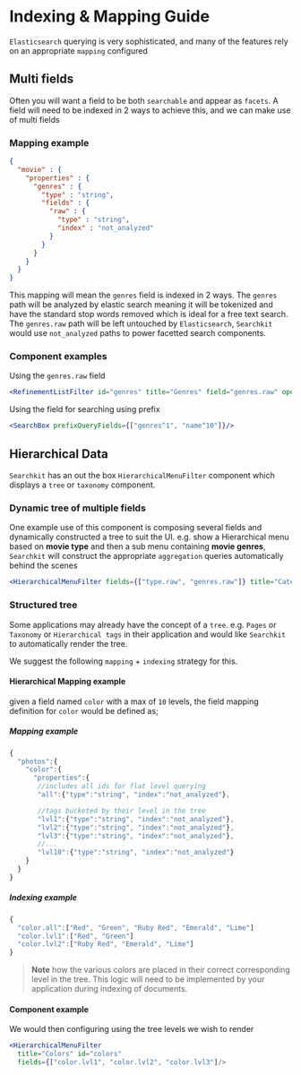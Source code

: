 # Indexing & Mapping Guide

`Elasticsearch` querying is very sophisticated, and many of the features rely on an appropriate `mapping` configured

## Multi fields
Often you will want a field to be both `searchable` and appear as `facets`. A field will need to be indexed in 2 ways to achieve this, and we can make use of multi fields

### Mapping example
```json
{
  "movie" : {
    "properties" : {
      "genres" : {
        "type" : "string",
        "fields" : {          
          "raw" : {
            "type" : "string",
            "index" : "not_analyzed"
          }
        }
      }
    }
  }
}
```

This mapping will mean the `genres` field is indexed in 2 ways. The `genres` path will be analyzed by elastic search meaning it will be tokenized and have the standard stop words removed which is ideal for a free text search.
The `genres.raw` path will be left untouched by `Elasticsearch`, `Searchkit` would use `not_analyzed` paths to power facetted search components.

### Component examples
Using the `genres.raw` field
```jsx
<RefinementListFilter id="genres" title="Genres" field="genres.raw" operator="AND"/>
```
Using the field for searching using prefix
```jsx
<SearchBox prefixQueryFields={["genres^1", "name^10"]}/>
```

## Hierarchical Data
`Searchkit` has an out the box `HierarchicalMenuFilter` component which displays a `tree` or `taxonomy` component.

### Dynamic tree of multiple fields
One example use of this component is composing several fields and dynamically constructed a tree to suit the UI.
e.g. show a Hierarchical menu based on **movie type** and then a sub menu containing **movie genres**, `Searchkit` will construct the appropriate `aggregation` queries automatically behind the scenes
```jsx
<HierarchicalMenuFilter fields={["type.raw", "genres.raw"]} title="Categories" id="categories"/>
```

### Structured tree
Some applications may already have the concept of a `tree`. e.g. `Pages` or `Taxonomy` or `Hierarchical tags` in their application and would like `Searchkit` to automatically render the tree.

We suggest the following `mapping` + `indexing` strategy for this.

#### Hierarchical Mapping example
given a field named `color` with a max of `10` levels, the field mapping definition for `color` would be defined as;

##### Mapping example
```js
{
  "photos":{
    "color":{
      "properties":{
       //includes all ids for flat level querying
       "all":{"type":"string", "index":"not_analyzed"},

       //tags bucketed by their level in the tree
       "lvl1":{"type":"string", "index":"not_analyzed"},
       "lvl2":{"type":"string", "index":"not_analyzed"},
       "lvl3":{"type":"string", "index":"not_analyzed"},
       //...
       "lvl10":{"type":"string", "index":"not_analyzed"}
    }
  }
}
```

##### Indexing example
```js
{
  "color.all":["Red", "Green", "Ruby Red", "Emerald", "Lime"]
  "color.lvl1":["Red", "Green"]
  "color.lvl2":["Ruby Red", "Emerald", "Lime"]
}
```
> **Note** how the various colors are placed in their correct corresponding level in the tree.
This logic will need to be implemented by your application during indexing of documents.

#### Component example
We would then configuring using the tree levels we wish to render
```jsx
<HierarchicalMenuFilter
  title="Colors" id="colors"
  fields={["color.lvl1", "color.lvl2", "color.lvl3"]/>  
```
